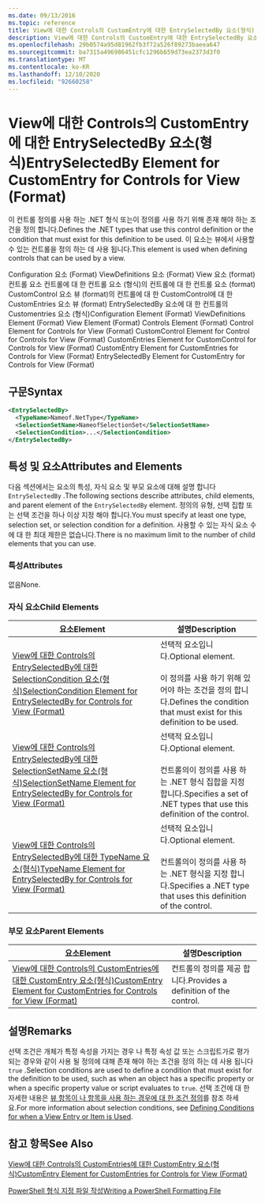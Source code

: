 ```yaml
---
ms.date: 09/13/2016
ms.topic: reference
title: View에 대한 Controls의 CustomEntry에 대한 EntrySelectedBy 요소(형식)
description: View에 대한 Controls의 CustomEntry에 대한 EntrySelectedBy 요소(형식)
ms.openlocfilehash: 29b0574a95d81962fb3f72a526f89273baeea647
ms.sourcegitcommit: ba7315a496986451cfc1296b659d73ea2373d3f0
ms.translationtype: MT
ms.contentlocale: ko-KR
ms.lasthandoff: 12/10/2020
ms.locfileid: "92660258"
---
```

# <a name="entryselectedby-element-for-customentry-for-controls-for-view-format"></a><span data-ttu-id="65b07-103">View에 대한 Controls의 CustomEntry에 대한 EntrySelectedBy 요소(형식)</span><span class="sxs-lookup"><span data-stu-id="65b07-103">EntrySelectedBy Element for CustomEntry for Controls for View (Format)</span></span>

<span data-ttu-id="65b07-104">이 컨트롤 정의를 사용 하는 .NET 형식 또는이 정의를 사용 하기 위해 존재 해야 하는 조건을 정의 합니다.</span><span class="sxs-lookup"><span data-stu-id="65b07-104">Defines the .NET types that use this control definition or the condition that must exist for this definition to be used.</span></span> <span data-ttu-id="65b07-105">이 요소는 뷰에서 사용할 수 있는 컨트롤을 정의 하는 데 사용 됩니다.</span><span class="sxs-lookup"><span data-stu-id="65b07-105">This element is used when defining controls that can be used by a view.</span></span>

<span data-ttu-id="65b07-106">Configuration 요소 (Format) ViewDefinitions 요소 (Format) View 요소 (format) 컨트롤 요소 컨트롤에 대 한 컨트롤 요소 (형식)의 컨트롤에 대 한 컨트롤 요소 (format) CustomControl 요소 뷰 (format)의 컨트롤에 대 한 CustomControl에 대 한 CustomEntries 요소 뷰 (format) EntrySelectedBy 요소에 대 한 컨트롤의 Customentries 요소 (형식)</span><span class="sxs-lookup"><span data-stu-id="65b07-106">Configuration Element (Format) ViewDefinitions Element (Format) View Element (Format) Controls Element (Format) Control Element for Controls for View (Format) CustomControl Element for Control for Controls for View (Format) CustomEntries Element for CustomControl for Controls for View (Format) CustomEntry Element for CustomEntries for Controls for View (Format) EntrySelectedBy Element for CustomEntry for Controls for View (Format)</span></span>

## <a name="syntax"></a><span data-ttu-id="65b07-107">구문</span><span class="sxs-lookup"><span data-stu-id="65b07-107">Syntax</span></span>

```xml
<EntrySelectedBy>
  <TypeName>Nameof.NetType</TypeName>
  <SelectionSetName>NameofSelectionSet</SelectionSetName>
  <SelectionCondition>...</SelectionCondition>
</EntrySelectedBy>
```

## <a name="attributes-and-elements"></a><span data-ttu-id="65b07-108">특성 및 요소</span><span class="sxs-lookup"><span data-stu-id="65b07-108">Attributes and Elements</span></span>

<span data-ttu-id="65b07-109">다음 섹션에서는 요소의 특성, 자식 요소 및 부모 요소에 대해 설명 합니다 `EntrySelectedBy` .</span><span class="sxs-lookup"><span data-stu-id="65b07-109">The following sections describe attributes, child elements, and parent element of the `EntrySelectedBy` element.</span></span> <span data-ttu-id="65b07-110">정의의 유형, 선택 집합 또는 선택 조건을 하나 이상 지정 해야 합니다.</span><span class="sxs-lookup"><span data-stu-id="65b07-110">You must specify at least one type, selection set, or selection condition for a definition.</span></span> <span data-ttu-id="65b07-111">사용할 수 있는 자식 요소 수에 대 한 최대 제한은 없습니다.</span><span class="sxs-lookup"><span data-stu-id="65b07-111">There is no maximum limit to the number of child elements that you can use.</span></span>

### <a name="attributes"></a><span data-ttu-id="65b07-112">특성</span><span class="sxs-lookup"><span data-stu-id="65b07-112">Attributes</span></span>

<span data-ttu-id="65b07-113">없음</span><span class="sxs-lookup"><span data-stu-id="65b07-113">None.</span></span>

### <a name="child-elements"></a><span data-ttu-id="65b07-114">자식 요소</span><span class="sxs-lookup"><span data-stu-id="65b07-114">Child Elements</span></span>

|<span data-ttu-id="65b07-115">요소</span><span class="sxs-lookup"><span data-stu-id="65b07-115">Element</span></span>|<span data-ttu-id="65b07-116">설명</span><span class="sxs-lookup"><span data-stu-id="65b07-116">Description</span></span>|
|-------------|-----------------|
|[<span data-ttu-id="65b07-117">View에 대한 Controls의 EntrySelectedBy에 대한 SelectionCondition 요소(형식)</span><span class="sxs-lookup"><span data-stu-id="65b07-117">SelectionCondition Element for EntrySelectedBy for Controls for View (Format)</span></span>](./selectioncondition-element-for-entryselectedby-for-controls-for-view-format.md)|<span data-ttu-id="65b07-118">선택적 요소입니다.</span><span class="sxs-lookup"><span data-stu-id="65b07-118">Optional element.</span></span><br /><br /> <span data-ttu-id="65b07-119">이 정의를 사용 하기 위해 있어야 하는 조건을 정의 합니다.</span><span class="sxs-lookup"><span data-stu-id="65b07-119">Defines the condition that must exist for this definition to be used.</span></span>|
|[<span data-ttu-id="65b07-120">View에 대한 Controls의 EntrySelectedBy에 대한 SelectionSetName 요소(형식)</span><span class="sxs-lookup"><span data-stu-id="65b07-120">SelectionSetName Element for EntrySelectedBy for Controls for View (Format)</span></span>](./selectionsetname-element-for-entryselectedby-for-controls-for-view-format.md)|<span data-ttu-id="65b07-121">선택적 요소입니다.</span><span class="sxs-lookup"><span data-stu-id="65b07-121">Optional element.</span></span><br /><br /> <span data-ttu-id="65b07-122">컨트롤의이 정의를 사용 하는 .NET 형식 집합을 지정 합니다.</span><span class="sxs-lookup"><span data-stu-id="65b07-122">Specifies a set of .NET types that use this definition of the control.</span></span>|
|[<span data-ttu-id="65b07-123">View에 대한 Controls의 EntrySelectedBy에 대한 TypeName 요소(형식)</span><span class="sxs-lookup"><span data-stu-id="65b07-123">TypeName Element for EntrySelectedBy for Controls for View (Format)</span></span>](./typename-element-for-entryselectedby-for-controls-for-view-format.md)|<span data-ttu-id="65b07-124">선택적 요소입니다.</span><span class="sxs-lookup"><span data-stu-id="65b07-124">Optional element.</span></span><br /><br /> <span data-ttu-id="65b07-125">컨트롤의이 정의를 사용 하는 .NET 형식을 지정 합니다.</span><span class="sxs-lookup"><span data-stu-id="65b07-125">Specifies a .NET type that uses this definition of the control.</span></span>|

### <a name="parent-elements"></a><span data-ttu-id="65b07-126">부모 요소</span><span class="sxs-lookup"><span data-stu-id="65b07-126">Parent Elements</span></span>

|<span data-ttu-id="65b07-127">요소</span><span class="sxs-lookup"><span data-stu-id="65b07-127">Element</span></span>|<span data-ttu-id="65b07-128">설명</span><span class="sxs-lookup"><span data-stu-id="65b07-128">Description</span></span>|
|-------------|-----------------|
|[<span data-ttu-id="65b07-129">View에 대한 Controls의 CustomEntries에 대한 CustomEntry 요소(형식)</span><span class="sxs-lookup"><span data-stu-id="65b07-129">CustomEntry Element for CustomEntries for Controls for View (Format)</span></span>](./customentry-element-for-customentries-for-controls-for-view-format.md)|<span data-ttu-id="65b07-130">컨트롤의 정의를 제공 합니다.</span><span class="sxs-lookup"><span data-stu-id="65b07-130">Provides a definition of the control.</span></span>|

## <a name="remarks"></a><span data-ttu-id="65b07-131">설명</span><span class="sxs-lookup"><span data-stu-id="65b07-131">Remarks</span></span>

<span data-ttu-id="65b07-132">선택 조건은 개체가 특정 속성을 가지는 경우 나 특정 속성 값 또는 스크립트가로 평가 되는 경우와 같이 사용 될 정의에 대해 존재 해야 하는 조건을 정의 하는 데 사용 됩니다 `true` .</span><span class="sxs-lookup"><span data-stu-id="65b07-132">Selection conditions are used to define a condition that must exist for the definition to be used, such as when an object has a specific property or when a specific property value or script evaluates to `true`.</span></span> <span data-ttu-id="65b07-133">선택 조건에 대 한 자세한 내용은 [뷰 항목이 나 항목을 사용 하는 경우에 대 한 조건 정의](./defining-conditions-for-displaying-data.md)를 참조 하세요.</span><span class="sxs-lookup"><span data-stu-id="65b07-133">For more information about selection conditions, see [Defining Conditions for when a View Entry or Item is Used](./defining-conditions-for-displaying-data.md).</span></span>

## <a name="see-also"></a><span data-ttu-id="65b07-134">참고 항목</span><span class="sxs-lookup"><span data-stu-id="65b07-134">See Also</span></span>

[<span data-ttu-id="65b07-135">View에 대한 Controls의 CustomEntries에 대한 CustomEntry 요소(형식)</span><span class="sxs-lookup"><span data-stu-id="65b07-135">CustomEntry Element for CustomEntries for Controls for View (Format)</span></span>](./customentry-element-for-customentries-for-controls-for-view-format.md)

[<span data-ttu-id="65b07-136">PowerShell 형식 지정 파일 작성</span><span class="sxs-lookup"><span data-stu-id="65b07-136">Writing a PowerShell Formatting File</span></span>](./writing-a-powershell-formatting-file.md)
